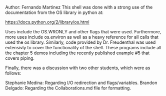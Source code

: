 Author: Fernando Martinez
This shell was done with a strong use of the documentation from the OS library in python at:

https://docs.python.org/2/library/os.html

Uses include the OS.WRONLY and other flags that were used. Furthermore, more uses include os.environ as well as a heavy reference for all calls that used the os library.  Similarly, code provided by Dr. Freudenthal was used extensivly to cover the functionality of the shell. These programs include all the chapter 5 demos including the recently published example #5 that covers piping.

Finally, there was a discussion with two other students, which were as follows:

Stephanie Medina: Regarding I/O redirection and flags/variables.
Brandon Delgado: Regarding the Collaborations.md file for formatting.
